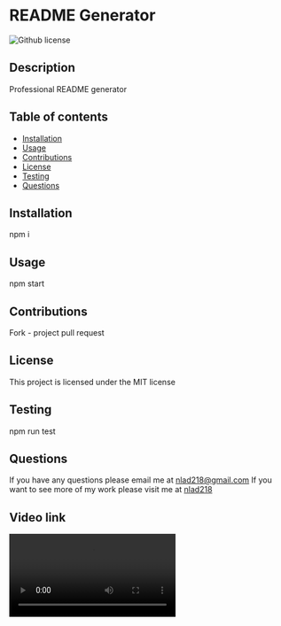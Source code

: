 # README Generator

![Github license](https://img.shields.io/badge/license-MIT-blue.svg)

## Description

Professional README generator

## Table of contents

- [Installation](#installation)
- [Usage](#usage)
- [Contributions](#contributions)
- [License](#license)
- [Testing](#testing)
- [Questions](#questions)

## Installation

npm i

## Usage

npm start

## Contributions

Fork - project pull request

## License

This project is licensed under the MIT license

## Testing

npm run test

## Questions

If you have any questions please email me at nlad218@gmail.com
If you want to see more of my work please visit me at [nlad218](https://github.com/nlad218)

## Video link

![Alt text](<assets/Screen Recording 2023-09-19 at 9.20.22 PM.mov>)
